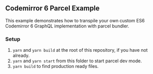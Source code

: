 ## Codemirror 6 Parcel Example

This example demonstrates how to transpile your own custom ES6 Codemirror 6 GraphQL implementation with parcel bundler.

### Setup

1. `yarn` and `yarn build` at the root of this repository, if you have not already.
1. `yarn` and `yarn start` from this folder to start parcel dev mode.
1. `yarn build` to find production ready files.
